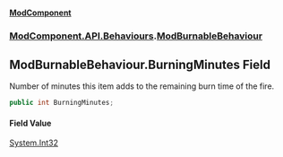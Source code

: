 #### [ModComponent](index.md 'index')
### [ModComponent.API.Behaviours](index.md#ModComponent.API.Behaviours 'ModComponent.API.Behaviours').[ModBurnableBehaviour](ModBurnableBehaviour.md 'ModComponent.API.Behaviours.ModBurnableBehaviour')

## ModBurnableBehaviour.BurningMinutes Field

Number of minutes this item adds to the remaining burn time of the fire.

```csharp
public int BurningMinutes;
```

#### Field Value
[System.Int32](https://docs.microsoft.com/en-us/dotnet/api/System.Int32 'System.Int32')